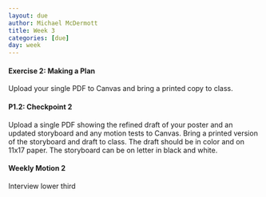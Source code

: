 ```yaml
---
layout: due
author: Michael McDermott
title: Week 3
categories: [due]
day: week
---
```

#### Exercise 2: Making a Plan
Upload your single PDF to Canvas and bring a printed copy to class.

#### P1.2: Checkpoint 2
Upload a single PDF showing the refined draft of your poster and an updated storyboard and any motion tests to Canvas. Bring a printed version of the storyboard and draft to class. The draft should be in color and on 11x17 paper. The storyboard can be on letter in black and white.

#### Weekly Motion 2
Interview lower third